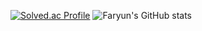 [![Solved.ac Profile](http://mazassumnida.wtf/api/v2/generate_badge?boj=faryun)](https://solved.ac/faryun/)
![Faryun's GitHub stats](https://github-readme-stats.vercel.app/api?username=faryun&theme=shadow_red&show_icons=true)
